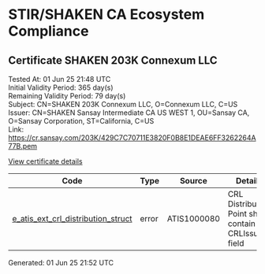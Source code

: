 # STIR/SHAKEN CA Ecosystem Compliance

## Certificate SHAKEN 203K Connexum LLC

Tested At: 01 Jun 25 21:48 UTC\
Initial Validity Period: 365 day(s)\
Remaining Validity Period: 79 day(s)\
Subject: CN=SHAKEN 203K Connexum LLC, O=Connexum LLC, C=US\
Issuer: CN=SHAKEN Sansay Intermediate CA US WEST 1, OU=Sansay CA, O=Sansay Corporation, ST=California, C=US\
Link: https://cr.sansay.com/203K/429C7C70711E3820F0B8E1DEAE6FF3262264A77B.pem

[View certificate details](https://x509.io/?cert=MIICrDCCAlGgAwIBAgIUQpx8cHEeOCDwuOHerm%2FzJiJkp3swCgYIKoZIzj0EAwIwgYUxCzAJBgNVBAYTAlVTMRMwEQYDVQQIDApDYWxpZm9ybmlhMRswGQYDVQQKDBJTYW5zYXkgQ29ycG9yYXRpb24xEjAQBgNVBAsMCVNhbnNheSBDQTEwMC4GA1UEAwwnU0hBS0VOIFNhbnNheSBJbnRlcm1lZGlhdGUgQ0EgVVMgV0VTVCAxMB4XDTI0MDgxOTE4MTcxOVoXDTI1MDgxOTE4MTcxOVowRzELMAkGA1UEBhMCVVMxFTATBgNVBAoMDENvbm5leHVtIExMQzEhMB8GA1UEAwwYU0hBS0VOIDIwM0sgQ29ubmV4dW0gTExDMFkwEwYHKoZIzj0CAQYIKoZIzj0DAQcDQgAEC0aoxammgkOmMwbljN2VTdn%2BSCEnRc%2BrUhnSvhcabRgc532RW2Jt2S5cgflTqlYFkbGLmjh9CPSfKhaIyhCW3qOB2zCB2DAWBggrBgEFBQcBGgQKMAigBhYEMjAzSzAXBgNVHSAEEDAOMAwGCmCGSAGG%2FwkBAQQwHQYDVR0OBBYEFBjquWxY9MpLRKuKpSbArv%2BTKvCOMB8GA1UdIwQYMBaAFKzTk%2FVDQ8wKvkVYFxN9knzcwwFGMEcGA1UdHwRAMD4wPKA6oDiGNmh0dHBzOi8vYXV0aGVudGljYXRlLWFwaS5pY29uZWN0aXYuY29tL2Rvd25sb2FkL3YxL2NybDAMBgNVHRMBAf8EAjAAMA4GA1UdDwEB%2FwQEAwIHgDAKBggqhkjOPQQDAgNJADBGAiEAnrJKg0FdUx96GH3ikb8GuLH0VnClSSnO7Ot6n9bUPSQCIQCg7%2Fox95ZHJ1Gl3FEC9%2FNfqXK38A9qSXvKhUVt8jhsKg%3D%3D)

| Code | Type | Source | Details |
|------|------|--------|---------|
| [e_atis_ext_crl_distribution_struct](../../ISSUES/e_atis_ext_crl_distribution_struct/README.md) | error | ATIS1000080 | CRL Distribution Point shall contain a CRLIssuer field |


Generated: 01 Jun 25 21:52 UTC